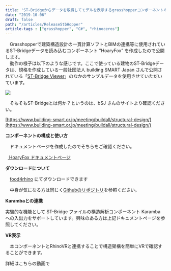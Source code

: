 ```yaml
---
title: 'ST-Bridgeからデータを取得してモデルを表示するgrasshopperコンポーネントの公開'
date: "2019-10-06"
draft: false
path: "/articles/ReleaseStbHopper"
article-tags : ["grasshopper", "C#", "rhinoceros"]
---
```


　Grasshopperで建築構造設計の一貫計算ソフトとBIMの連携等に使用されているST-Bridgeデータを読み込むコンポーネント ”HoaryFox” を作成したので公開します。  
　動作の様子は以下のような感じです。ここで使っている建物のST-Bridgeデータは、規格を作成している一般社団法人 building SMART Japan さんで公開されている「[ST-Bridge Viewer](https://www.building-smart.or.jp/old/download/files/20171030_st.zip)」のなかのサンプルデータを使用させていただいています。  
  

[![](https://1.bp.blogspot.com/-DMiRpf-rZ-M/XZmA2QVtvDI/AAAAAAAABtM/2r3do4q-J_Izt1T2nYXGR6RL88Giw_DQACLcBGAsYHQ/s640/stb.gif)](https://1.bp.blogspot.com/-DMiRpf-rZ-M/XZmA2QVtvDI/AAAAAAAABtM/2r3do4q-J_Izt1T2nYXGR6RL88Giw_DQACLcBGAsYHQ/s1600/stb.gif)

  

  
　そもそもST-Bridgeとは何か？というのは、bSJ さんのサイトより確認ください。  

[https://www.building-smart.or.jp/meeting/buildall/structural-design/](https://www.building-smart.or.jp/meeting/buildall/structural-design/)

**コンポーネントの構成と使い方**

　ドキュメントページを作成したのでそちらをご確認ください。

  [ HoaryFox ドキュメントページ](http://hrntsm.github.io/hoaryfox/)

  

**ダウンロードについて**

　[food4rhino](https://www.food4rhino.com/app/hoaryfox) にてダウンロードできます

　中身が気になる方は同じく[Githubのリポジトリ](https://github.com/hrntsm/HoaryFox)を参照ください。

  

**Karambaとの連携**

実験的な機能として ST-Bridge ファイルの構造解析コンポーネント Karamba への入出力をサポートしています。興味のある方は上記ドキュメントページを参照してください。

  

**VR表示**

　本コンポーネントとRhinoVRと連携することで構造架構を簡単にVRで確認することができます。

詳細はこちらの動画で